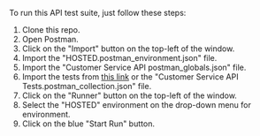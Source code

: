 To run this API test suite, just follow these steps:
1. Clone this repo.
2. Open Postman.
3. Click on the "Import" button on the top-left of the window.
4. Import the "HOSTED.postman_environment.json" file.
5. Import the "Customer Service API postman_globals.json" file.
6. Import the tests from [this link](https://www.getpostman.com/collections/60804acd9830115f469d) or the "Customer Service API Tests.postman_collection.json" file.
7. Click on the "Runner" button on the top-left of the window.
8. Select the "HOSTED" environment on the drop-down menu for environment.
9. Click on the blue "Start Run" button.
